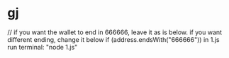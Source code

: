 ﻿# gj
 // if you want the wallet to end in 666666, leave it as is below. if you want different ending, change it below
        if (address.endsWith("666666"))       in 1.js
        run terminal: "node 1.js"
